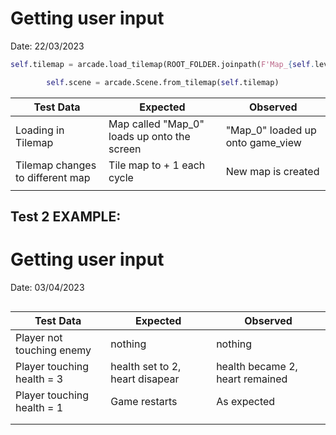 
# Getting user input

Date: 22/03/2023



```python
self.tilemap = arcade.load_tilemap(ROOT_FOLDER.joinpath(F'Map_{self.level}.tmx'))

        self.scene = arcade.Scene.from_tilemap(self.tilemap)
```

| Test Data                        | Expected                                    | Observed                         |
| -------------------------------- | ------------------------------------------- | -------------------------------- |
| Loading in Tilemap               | Map called "Map_0" loads up onto the screen | "Map_0" loaded up onto game_view |
| Tilemap changes to different map | Tile map to + 1 each cycle                  | New map is created               |
|                                  |                                             |                                  |
## Test 2 EXAMPLE:
# Getting user input

Date: 03/04/2023

```python

```

| Test Data                  | Expected                        | Observed                        |
| -------------------------- | ------------------------------- | ------------------------------- |
| Player not touching enemy  | nothing                         | nothing                         |
| Player touching health = 3 | health set to 2, heart disapear | health became 2, heart remained |
| Player touching health = 1 | Game restarts                   | As expected                     |
|                            |                                 |                                 |
|                            |                                 |                                 |



